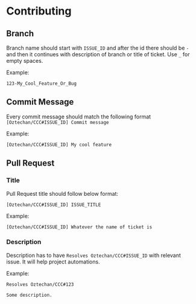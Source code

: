 # Contributing

## Branch

Branch name should start with `ISSUE_ID` and after the id there should be `-` and then it continues with description of branch or title of ticket. Use `_` for empty spaces.

Example:

```
123-My_Cool_Feature_Or_Bug
```

## Commit Message

Every commit message should match the following format `[Oztechan/CCC#ISSUE_ID] Commit message`

Example:

```
[Oztechan/CCC#ISSUE_ID] My cool feature
```

## Pull Request

### Title

Pull Request title should follow below format:

```
[Oztechan/CCC#ISSUE_ID] ISSUE_TITLE
```

Example:

```
[Oztechan/CCC#ISSUE_ID] Whatever the name of ticket is
```

### Description

Description has to have `Resolves Oztechan/CCC#ISSUE_ID` with relevant issue. It will help project automations.

Example:

```
Resolves Oztechan/CCC#123

Some description.
```
